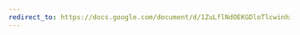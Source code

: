 ```yaml
---
redirect_to: https://docs.google.com/document/d/1ZuLflNdOEKGDloTlcwinhiKSPvSfdigUuIi_pPrX5Fs/edit?usp=sharing
---
```


